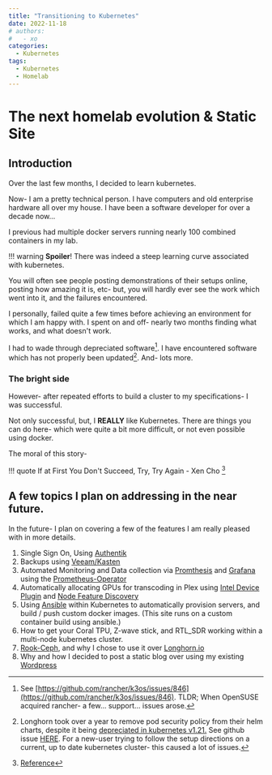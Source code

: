 ```yaml
---
title: "Transitioning to Kubernetes"
date: 2022-11-18
# authors:
#   - xo
categories:
  - Kubernetes
tags:
  - Kubernetes
  - Homelab
---
```


# The next homelab evolution & Static Site

## Introduction

Over the last few months, I decided to learn kubernetes. 

<!-- more -->

Now- I am a pretty technical person. I have computers and old enterprise hardware all over my house. I have been a software developer for over a decade now...

I previous had multiple docker servers running nearly 100 combined containers in my lab.

!!! warning
    **Spoiler**! There was indeed a steep learning curve associated with kubernetes.

You will often see people posting demonstrations of their setups online, posting how amazing it is, etc- but, you will hardly ever see the work which went into it, and the failures encountered.

I personally, failed quite a few times before achieving an environment for which I am happy with. I spent on and off- nearly two months finding what works, and what doesn't work.

I had to wade through depreciated software[^1]. I have encountered software which has not properly been updated[^2]. And- lots more.

### The bright side

However- after repeated efforts to build a cluster to my specifications- I was successful.

Not only successful, but, I **REALLY** like Kubernetes. There are things you can do here- which were quite a bit more difficult, or not even possible using docker.

The moral of this story- 

!!! quote
    If at First You Don't Succeed, Try, Try Again
    - Xen Cho [^3]

## A few topics I plan on addressing in the near future.

In the future- I plan on covering a few of the features I am really pleased with in more details.

1. Single Sign On, Using [Authentik](https://goauthentik.io/)
2. Backups using [Veeam/Kasten](https://www.kasten.io/product/)
3. Automated Monitoring and Data collection via [Promthesis](https://prometheus.io/) and [Grafana](https://grafana.com/) using the [Prometheus-Operator](https://github.com/prometheus-operator/prometheus-operator)
4. Automatically allocating GPUs for transcoding in Plex using [Intel Device Plugin](https://intel.github.io/intel-device-plugins-for-kubernetes/cmd/gpu_plugin/README.html) and [Node Feature Discovery](https://intel.github.io/kubernetes-docs/nfd/index.html)
5. Using [Ansible](https://www.ansible.com/) within Kubernetes to automatically provision servers, and build / push custom docker images. (This site runs on a custom container build using ansible.)
6. How to get your Coral TPU, Z-wave stick, and RTL_SDR working within a multi-node kubernetes cluster.
7. [Rook-Ceph](https://rook.io/), and why I chose to use it over [Longhorn.io](https://longhorn.io/)
8. Why and how I decided to post a static blog over using my existing [Wordpress](https://xtremeownage.com/)




[^1]: See [https://github.com/rancher/k3os/issues/846](https://github.com/rancher/k3os/issues/846). TLDR; When OpenSUSE acquired rancher- a few... support... issues arose.
[^2]: Longhorn took over a year to remove pod security policy from their helm charts, despite it being [depreciated in kubernetes v1.21.](https://kubernetes.io/blog/2021/04/08/kubernetes-1-21-release-announcement/#podsecuritypolicy-deprecation) See github issue [HERE](https://github.com/longhorn/longhorn/issues/4003). For a new-user trying to follow the setup directions on a current, up to date kubernetes cluster- this caused a lot of issues.
[^3]: [Reference](https://en.wikipedia.org/wiki/If_at_First_You_Don%27t_Succeed,_Try,_Try_Again)